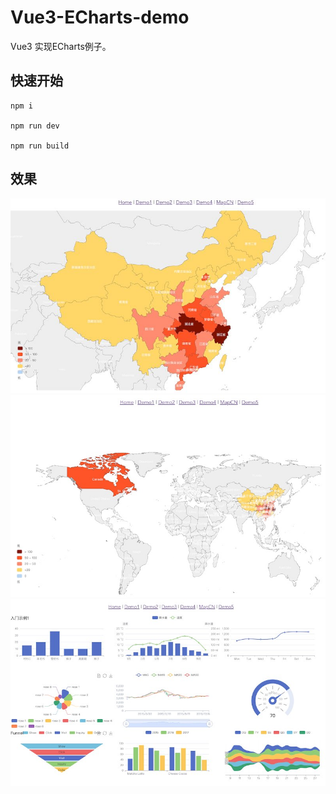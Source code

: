 # Vue3-ECharts-demo

Vue3 实现ECharts例子。

## 快速开始

```shell
npm i

npm run dev

npm run build

```

## 效果

![alt preview](./docs/1-b.jpg)
![alt preview](./docs/2-b.jpg)
![alt preview](./docs/3-b.jpg)
